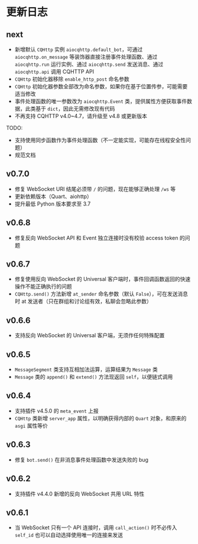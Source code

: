 # 更新日志

## next

- 新增默认 `CQHttp` 实例 `aiocqhttp.default_bot`，可通过 `aiocqhttp.on_message` 等装饰器直接注册事件处理函数、通过 `aiocqhttp.run` 运行实例、通过 `aiocqhttp.send` 发送消息、通过 `aiocqhttp.api` 调用 CQHTTP API
- `CQHttp` 初始化器移除 `enable_http_post` 命名参数
- `CQHttp` 初始化器参数全部改为命名参数，如果你在基于位置传参，可能需要适当修改
- 事件处理函数的唯一参数改为 `aiocqhttp.Event` 类，提供属性方便获取事件数据，此类基于 `dict`，因此无需修改现有代码
- 不再支持 CQHTTP v4.0~4.7，请升级至 v4.8 或更新版本

TODO: 

- 支持使用同步函数作为事件处理函数（不一定能实现，可能存在线程安全性问题）
- 规范文档

## v0.7.0

- 修复 WebSocket URI 结尾必须带 `/` 的问题，现在能够正确处理 `/ws` 等
- 更新依赖版本（Quart、aiohttp）
- 提升最低 Python 版本要求至 3.7

## v0.6.8

- 修复反向 WebSocket API 和 Event 独立连接时没有校验 access token 的问题

## v0.6.7

- 修复使用反向 WebSocket 的 Universal 客户端时，事件回调函数返回的快速操作不能正确执行的问题
- `CQHttp.send()` 方法新增 `at_sender` 命名参数（默认 `False`），可在发送消息时 at 发送者（只在群组和讨论组有效，私聊会忽略此参数）

## v0.6.6

- 支持反向 WebSocket 的 Universal 客户端，无须作任何特殊配置

## v0.6.5

- `MessageSegment` 类支持互相加法运算，运算结果为 `Message` 类
- `Message` 类的 `append()` 和 `extend()` 方法现返回 `self`，以便链式调用

## v0.6.4

- 支持插件 v4.5.0 的 `meta_event` 上报
- `CQHttp` 类新增 `server_app` 属性，以明确获得内部的 `Quart` 对象，和原来的 `asgi` 属性等价

## v0.6.3

- 修复 `bot.send()` 在非消息事件处理函数中发送失败的 bug

## v0.6.2

- 支持插件 v4.4.0 新增的反向 WebSocket 共用 URL 特性

## v0.6.1

- 当 WebSocket 只有一个 API 连接时，调用 `call_action()` 时不必传入 `self_id` 也可以自动选择使用唯一的连接来发送
